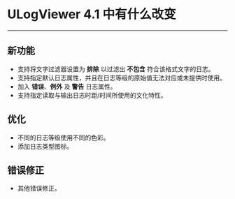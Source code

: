 ﻿# ULogViewer 4.1 中有什么改变
 ---

## 新功能
+ 支持将文字过滤器设置为 **排除** 以过滤出 **不包含** 符合该格式文字的日志。
+ 支持指定默认日志属性，并且在日志等级的原始值无法对应或未提供时使用。
+ 加入 **错误**、**例外** 及 **警告** 日志属性。
+ 支持指定读取与输出日志时距/时间所使用的文化特性。

## 优化
+ 不同的日志等级使用不同的色彩。
+ 添加日志类型图标。

## 错误修正
+ 其他错误修正。
